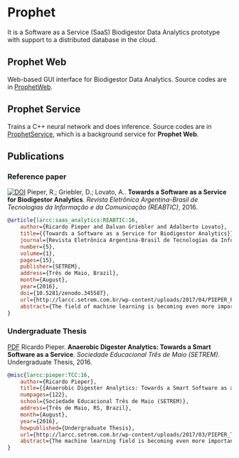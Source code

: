 # Prophet
It is a Software as a Service (SaaS) Biodigestor Data Analytics prototype with support to a distributed database in the cloud.

## Prophet Web

Web-based GUI interface for Biodigestor Data Analytics. Source codes are in [ProphetWeb](https://github.com/larcc-group/Prophet/tree/master/ProphetWeb).

## Prophet Service

Trains a C++ neural network and does inference. Source codes are in [ProphetService](https://github.com/larcc-group/Prophet/tree/master/ProphetService), which is a background service for **Prophet Web**.

## Publications

### Reference paper
[![DOI](https://zenodo.org/badge/DOI/10.5281/zenodo.345587.svg)](https://doi.org/10.5281/zenodo.345587) Pieper, R.; Griebler, D.; Lovato, A.. **Towards a Software as a Service for Biodigestor Analytics**. *Revista Eletrônica Argentina-Brasil de Tecnologias da Informação e da Comunicação (REABTIC)*, 2016.

```bibtex
@article{larcc:saas_analytics:REABTIC:16,
    author={Ricardo Pieper and Dalvan Griebler and Adalberto Lovato},
    title={{Towards a Software as a Service for Biodigestor Analytics}},
    journal={Revista Eletrônica Argentina-Brasil de Tecnologias da Informação e da Comunicação (REABTIC)},
    number={5},
    volume={1},
    pages={15},
    publisher={SETREM},
    address={Três de Maio, Brazil},
    month={August},
    year={2016},
    doi={10.5281/zenodo.345587},
    url={http://larcc.setrem.com.br/wp-content/uploads/2017/04/PIEPER_REABTIC_2016.pdf},
    abstract={The field of machine learning is becoming even more important in the last years. The ever-increasing amount of data and complexity of computational problems challenges the currently available technology. Meanwhile, anaerobic digesters represent a good alternative for renewable energy production in Brazil. However, performing efficient and accurate predictions/analytics while completely abstracting machine learning details from end-users might not be a simple task to achieve. Usually, such tools are made for a specific scenario and may not fit with particular and general needs. Our goal was to create a SaaS for biogas data analytics by using a neural network. Therefore, an open source, cloud-enabled SaaS (Software as a Service) was developed and deployed in LARCC (Laboratory of Advanced Researches on Cloud Computing) at SETREM. The results have shown the SaaS application is able to perform predictions. The neural network's accuracy is not significantly worse than a state-of-the-art implementation, and its training speed is faster. The user interface demonstrates to be intuitive, and the predictions were accurate when providing the training algorithm with sufficient data. In addition, the file processing and network training time were good enough under traditional workload conditions.},
}
```

### Undergraduate Thesis

[PDF](http://larcc.setrem.com.br/wp-content/uploads/2017/03/PIEPER_TCC_2015.pdf) Ricardo Pieper. **Anaerobic Digester Analytics: Towards a Smart Software as a Service**. *Sociedade Educacional Três de Maio (SETREM)*. Undergraduate Thesis, 2016.

```bibtex
@misc{larcc:pieper:TCC:16,
    author={Ricardo Pieper},
    title={{Anaerobic Digester Analytics: Towards a Smart Software as a Service}},
    numpages={122},
    school={Sociedade Educacional Três de Maio (SETREM)},
    address={Três de Maio, RS, Brazil},
    month={August},
    year={2016},
    howpublished={Undergraduate Thesis},
    url={http://larcc.setrem.com.br/wp-content/uploads/2017/03/PIEPER_TCC_2015.pdf},
    abstract={The machine learning field is becoming even more important in the last years. The ever-increasing amount of data challenges the current available technology. Meanwhile, anaerobic digesters represent a good alternative for renewable energy production in Brazil. However, performing efficient and accurate predictions/analytics while completely abstracting machine learning details from end-users might not be a simple task to achieve. Usually, such tools are made for a specific scenario and may not fit with particular and general needs in other projects. The thesis goal was to create a SaaS on biogas data analytics by using a neural network. Therefore, an open source, cloud-enabled SaaS (Software as a Service) was developed and deployed in LARCC (Laboratory of Advanced Researches for Cloud Computing) at SETREM. The results have shown the neural network's accuracy is not significantly worse than a state-of-the-art implementation, and its training speed is faster. However, the algorithm is yet to be tested using real world biogas data. The user interface demonstrates to be intuitive, and the predictions with synthetic data were accurate when the training algorithm is provided with good quality data. Also, the file processing and network training time were good enough under traditional workload conditions.},
}
```
